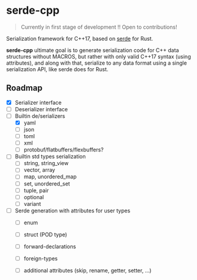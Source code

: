 serde-cpp
===

> Currently in first stage of development !!
> Open to contributions!

Serialization framework for C++17, based on [serde](https://serde.rs/) for Rust.

**serde-cpp** ultimate goal is to generate serialization code for C++ data structures without MACROS,
but rather with only valid C++17 syntax (using attributes), and along with that, serialize to
any data format using a single serialization API, like serde does for Rust.

Roadmap
---

- [x] Serializer interface
- [ ] Deserializer interface
- [ ] Builtin de/serializers
  - [x] yaml
  - [ ] json
  - [ ] toml
  - [ ] xml
  - [ ] protobuf/flatbuffers/flexbuffers?
- [ ] Builtin std types serialization 
  - [ ] string, string\_view
  - [ ] vector, array
  - [ ] map, unordered\_map
  - [ ] set, unordered\_set
  - [ ] tuple, pair
  - [ ] optional
  - [ ] variant
- [ ] Serde generation with attributes for user types
  - [ ] enum
  - [ ] struct (POD type)
  - [ ] forward-declarations
  - [ ] foreign-types
  - [ ] additional attributes (skip, rename, getter, setter, ...)

